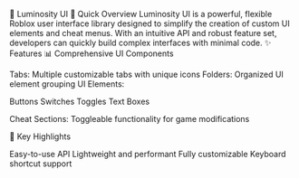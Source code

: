 🎨 Luminosity UI
🚀 Quick Overview
Luminosity UI is a powerful, flexible Roblox user interface library designed to simplify the creation of custom UI elements and cheat menus. With an intuitive API and robust feature set, developers can quickly build complex interfaces with minimal code.
✨ Features
📊 Comprehensive UI Components

Tabs: Multiple customizable tabs with unique icons
Folders: Organized UI element grouping
UI Elements:

Buttons
Switches
Toggles
Text Boxes


Cheat Sections: Toggleable functionality for game modifications

🔑 Key Highlights

Easy-to-use API
Lightweight and performant
Fully customizable
Keyboard shortcut support
